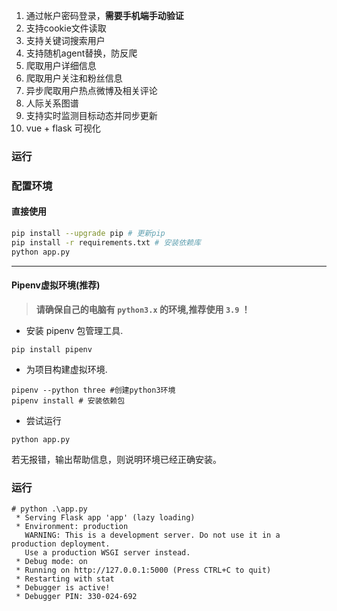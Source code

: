 1. 通过帐户密码登录，**需要手机端手动验证**
2. 支持cookie文件读取
3. 支持关键词搜索用户
5. 支持随机agent替换，防反爬
4. 爬取用户详细信息
5. 爬取用户关注和粉丝信息
6. 异步爬取用户热点微博及相关评论
7. 人际关系图谱
8. 支持实时监测目标动态并同步更新
9. vue + flask 可视化

### 运行 

### 配置环境  

#### 直接使用

```bash
pip install --upgrade pip # 更新pip
pip install -r requirements.txt # 安装依赖库
python app.py
```

------

#### Pipenv虚拟环境(推荐)

> **请确保自己的电脑有 `python3.x` 的环境,推荐使用 `3.9` ！**  

- 安装 pipenv 包管理工具.  

```shell
pip install pipenv
```

- 为项目构建虚拟环境.  

```shell
pipenv --python three #创建python3环境
pipenv install # 安装依赖包
```

- 尝试运行   

```shell
python app.py 
```

若无报错，输出帮助信息，则说明环境已经正确安装。

### 运行  

```shell
# python .\app.py
 * Serving Flask app 'app' (lazy loading)
 * Environment: production
   WARNING: This is a development server. Do not use it in a production deployment.
   Use a production WSGI server instead.
 * Debug mode: on
 * Running on http://127.0.0.1:5000 (Press CTRL+C to quit)
 * Restarting with stat
 * Debugger is active!
 * Debugger PIN: 330-024-692
```


